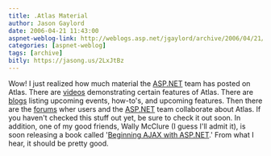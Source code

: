 ```yaml
---
title: .Atlas Material
author: Jason Gaylord
date: 2006-04-21 11:43:00
aspnet-weblog-link: http://weblogs.asp.net/jgaylord/archive/2006/04/21/443554.aspx
categories: [aspnet-weblog]
tags: [archive]
bitly: https://jasong.us/2LxJtBz
---
```


Wow! I just realized how much material the [ASP.NET](http://www.asp.net/ "ASP.NET") team has posted on Atlas. There are [videos](http://atlas.asp.net/default.aspx?tabid=47&subtabid=478) demonstrating certain features of Atlas. There are [blogs](http://atlas.asp.net/RssAggregated.ashx?mid=474) listing upcoming events, how-to's, and upcoming features. Then there are the [forums](http://atlas.asp.net/RssAggregated.ashx?mid=1986) wher users and the [ASP.NET](http://www.asp.net/ "ASP.NET") team collaborate about Atlas. If you haven't checked this stuff out yet, be sure to check it out soon. In addition, one of my good friends, Wally McClure (<sigh>I guess I'll admit it</sigh>), is soon releasing a book called '[Beginning AJAX with ASP.NET](https://amzn.to/2MmA3JB).' From what I hear, it should be pretty good.